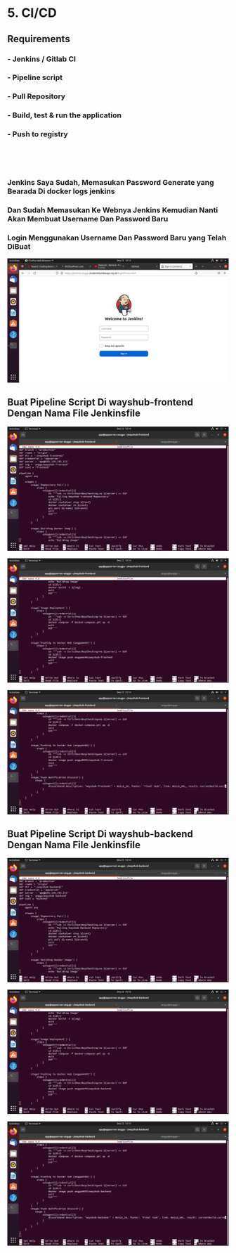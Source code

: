 # 5. CI/CD

## Requirements
### - Jenkins / Gitlab CI
### - Pipeline script
  ### - Pull Repository
  ### - Build, test & run the application
  ### - Push to registry
  
  <br>
  <br>
  <br>
  
### Jenkins Saya Sudah, Memasukan Password Generate yang Bearada Di docker logs jenkins


### Dan Sudah Memasukan Ke Webnya Jenkins Kemudian Nanti Akan Membuat Username Dan Password Baru


### Login Menggunakan Username Dan Password Baru yang Telah DiBuat

![](https://github.com/Angga6699/Devops/blob/master/Final%20Task/Poto%20Final%20Task/27.png)

## Buat Pipeline Script Di wayshub-frontend Dengan Nama File Jenkinsfile

![](https://github.com/Angga6699/Devops/blob/master/Final%20Task/Poto%20Final%20Task/28.png)

![](https://github.com/Angga6699/Devops/blob/master/Final%20Task/Poto%20Final%20Task/29.png)

![](https://github.com/Angga6699/Devops/blob/master/Final%20Task/Poto%20Final%20Task/30.png)

## Buat Pipeline Script Di wayshub-backend Dengan Nama File Jenkinsfile

![](https://github.com/Angga6699/Devops/blob/master/Final%20Task/Poto%20Final%20Task/31.png)

![](https://github.com/Angga6699/Devops/blob/master/Final%20Task/Poto%20Final%20Task/32.png)

![](https://github.com/Angga6699/Devops/blob/master/Final%20Task/Poto%20Final%20Task/33.png)
